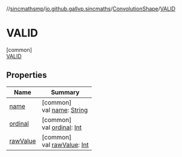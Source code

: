 //[sincmathsmp](../../../../index.md)/[io.github.gallvp.sincmaths](../../index.md)/[ConvolutionShape](../index.md)/[VALID](index.md)

# VALID

[common]\
[VALID](index.md)

## Properties

| Name | Summary |
|---|---|
| [name](../../-angle-sequence/-x-y-z/index.md#-372974862%2FProperties%2F1423245946) | [common]<br>val [name](../../-angle-sequence/-x-y-z/index.md#-372974862%2FProperties%2F1423245946): [String](https://kotlinlang.org/api/latest/jvm/stdlib/kotlin/-string/index.html) |
| [ordinal](../../-angle-sequence/-x-y-z/index.md#-739389684%2FProperties%2F1423245946) | [common]<br>val [ordinal](../../-angle-sequence/-x-y-z/index.md#-739389684%2FProperties%2F1423245946): [Int](https://kotlinlang.org/api/latest/jvm/stdlib/kotlin/-int/index.html) |
| [rawValue](../raw-value.md) | [common]<br>val [rawValue](../raw-value.md): [Int](https://kotlinlang.org/api/latest/jvm/stdlib/kotlin/-int/index.html) |
